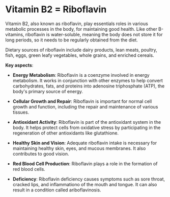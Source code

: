 # Vitamin B2 = Riboflavin

Vitamin B2, also known as riboflavin, play essentials roles in various metabolic processes in the body, for maintaining good health. Like other B-vitamins, riboflavin is water-soluble, meaning the body does not store it for long periods, so it needs to be regularly obtained from the diet. 

Dietary sources of riboflavin include dairy products, lean meats, poultry, fish, eggs, green leafy vegetables, whole grains, and enriched cereals. 

**Key aspects**:

* **Energy Metabolism**: Riboflavin is a coenzyme involved in energy metabolism. It works in conjunction with other enzymes to help convert carbohydrates, fats, and proteins into adenosine triphosphate (ATP), the body's primary source of energy.

* **Cellular Growth and Repair**: Riboflavin is important for normal cell growth and function, including the repair and maintenance of various tissues.

* **Antioxidant Activity**: Riboflavin is part of the antioxidant system in the body. It helps protect cells from oxidative stress by participating in the regeneration of other antioxidants like glutathione.

* **Healthy Skin and Vision**: Adequate riboflavin intake is necessary for maintaining healthy skin, eyes, and mucous membranes. It also contributes to good vision.

* **Red Blood Cell Production**: Riboflavin plays a role in the formation of red blood cells.

* **Deficiency**: Riboflavin deficiency causes symptoms such as sore throat, cracked lips, and inflammationo of the mouth and tongue. It can also result in a condition called ariboflavinosis.
